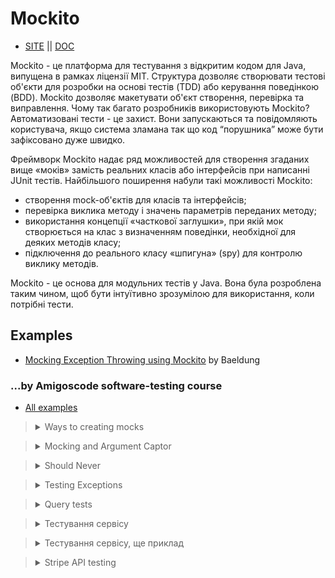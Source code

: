 # Mockito 
* [SITE](https://site.mockito.org/) || [DOC](https://javadoc.io/doc/org.mockito/mockito-core/latest/org/mockito/Mockito.html)

Mockito - це платформа для тестування з відкритим кодом для Java, випущена в рамках ліцензії MIT. 
Структура дозволяє створювати тестові об'єкти для розробки на основі тестів (TDD) або керування поведінкою (BDD). 
Мockito дозволяє макетувати об'єкт створення, перевірка та виправлення. 
Чому так багато розробників використовують Mockito? Автоматизовані тести - це захист. 
Вони запускаються та повідомляють користувача, якщо система зламана так що код “порушника” може бути зафіксовано дуже швидко.

Фреймворк Mockito надає ряд можливостей для створення згаданих вище «моків» замість реальних класів або інтерфейсів при написанні JUnit тестів.
Найбільшого поширення набули такі можливості Mockito:
- створення mock-об'єктів для класів та інтерфейсів;
- перевірка виклика методу і значень параметрів переданих методу;
- використання концепції «часткової заглушки», при якій мок створюється на клас з визначенням поведінки, необхідної для деяких методів класу;
- підключення до реального класу «шпигуна» (spy) для контролю виклику методів.

Mockito - це основа для модульних тестів у Java. 
Вона була розроблена таким чином, щоб бути інтуїтивно зрозумілою для використання, коли потрібні тести.



## Examples

* [Mocking Exception Throwing using Mockito](https://www.baeldung.com/mockito-exceptions) by Baeldung

### ...by Amigoscode software-testing course
* [All examples](https://github.com/SergiaS/example_spring/tree/amigoscode_software-testing)

> <details>
> <summary>Ways to creating mocks</summary>
> Це дає змогу використовувати дані тільки для тесту без маніпуляцій зі змінами реальних даних:
> 
> ```java
> // 1st way
> import org.junit.jupiter.api.BeforeEach;
> import org.mockito.Mock;
> import org.mockito.MockitoAnnotations;
> 
> class CustomerRegistrationServiceTest {
> 
>   @Mock
>   private CustomerRepository customerRepository;
> 
>   private CustomerRegistrationService underTest;
> 
>   @BeforeEach
>   void setUp() {
>     MockitoAnnotations.initMocks(this);
>     underTest = new CustomerRegistrationService(customerRepository);
>   }
> }
> ```
> ```java
> // 2nd way
> import org.junit.jupiter.api.BeforeEach;
> 
> import static org.mockito.Mockito.mock;
> 
> class CustomerRegistrationServiceTest {
> 
>   private CustomerRepository customerRepository = mock(CustomerRepository.class);
> 
>   private CustomerRegistrationService underTest;
> 
>   @BeforeEach
>   void setUp() {
>     underTest = new CustomerRegistrationService(customerRepository);
>   }
> }
> ```
> </details>

> <details>
> <summary>Mocking and Argument Captor</summary>
>
> ```java
> // test class
> import org.junit.jupiter.api.BeforeEach;
> import org.junit.jupiter.api.Test;
> import org.mockito.ArgumentCaptor;
> import org.mockito.Captor;
> import org.mockito.Mock;
> import org.mockito.MockitoAnnotations;
> 
> import java.util.Optional;
> import java.util.UUID;
> 
> import static org.assertj.core.api.Assertions.assertThat;
> import static org.mockito.BDDMockito.given;
> import static org.mockito.BDDMockito.then;
> 
> class CustomerRegistrationServiceTest {
> 
>   @Mock
>   private CustomerRepository customerRepository;
> 
>   @Captor
>   private ArgumentCaptor<Customer> customerArgumentCaptor;
> 
>   private CustomerRegistrationService underTest;
> 
>   @BeforeEach
>   void setUp() {
>     MockitoAnnotations.initMocks(this);
>     underTest = new CustomerRegistrationService(customerRepository);
>   }
> 
>   @Test
>   void itShouldSaveNewCustomer() {
>     // Given
>     String phoneNumber = "000099";
>     Customer customer = new Customer(UUID.randomUUID(), "Carl", phoneNumber);
> 
>     // ... a request
>     CustomerRegistrationRequest request = new CustomerRegistrationRequest(customer);
> 
>     // ... No customer with phone number passed
>     given(customerRepository.selectCustomerByPhoneNumber(phoneNumber))
>         .willReturn(Optional.empty());
> 
>     // When
>     underTest.registerNewCustomer(request);
> 
>     // Then
>     then(customerRepository).should().save(customerArgumentCaptor.capture());
>     Customer customerArgumentCaptorValue = customerArgumentCaptor.getValue();
>     assertThat(customerArgumentCaptorValue).isEqualTo(customer);
>   }
> }
> ```
> ```java
> // class with business logic
> import org.springframework.beans.factory.annotation.Autowired;
> import org.springframework.stereotype.Service;
> 
> import java.util.Optional;
> import java.util.UUID;
> 
> @Service
> public class CustomerRegistrationService {
> 
>   private final CustomerRepository customerRepository;
> 
>   @Autowired
>   public CustomerRegistrationService(CustomerRepository customerRepository) {
>     this.customerRepository = customerRepository;
>   }
> 
>   public void registerNewCustomer(CustomerRegistrationRequest request) {
>     String phoneNumber = request.getCustomer().getPhoneNumber();
> 
>     Optional<Customer> customerOptional = customerRepository
>         .selectCustomerByPhoneNumber(phoneNumber);
> 
>     if (customerOptional.isPresent()) {
>       Customer customer = customerOptional.get();
>       if (customer.getName().equals(request.getCustomer().getName())) {
>         return;
>       }
>       throw new IllegalStateException(String.format("phone number [%s] is taken", phoneNumber));
>     }
> 
>     if (request.getCustomer().getId() == null) {
>       request.getCustomer().setId(UUID.randomUUID());
>     }
> 
>     customerRepository.save(request.getCustomer());
>   }
> }
> ```
</details>

> <details>
> <summary>Should Never</summary>
> 
> ```java
> // test class
> import org.junit.jupiter.api.BeforeEach;
> import org.junit.jupiter.api.Test;
> import org.mockito.ArgumentCaptor;
> import org.mockito.Captor;
> import org.mockito.Mock;
> import org.mockito.MockitoAnnotations;
> 
> import java.util.Optional;
> import java.util.UUID;
> 
> import static org.assertj.core.api.Assertions.assertThat;
> import static org.mockito.ArgumentMatchers.any;
> import static org.mockito.BDDMockito.given;
> import static org.mockito.BDDMockito.then;
> import static org.mockito.Mockito.never;
> 
> class CustomerRegistrationServiceTest {
> 
>   @Mock
>   private CustomerRepository customerRepository;
> 
>   @Captor
>   private ArgumentCaptor<Customer> customerArgumentCaptor;
> 
>   private CustomerRegistrationService underTest;
> 
>   @BeforeEach
>   void setUp() {
>     MockitoAnnotations.initMocks(this);
>     underTest = new CustomerRegistrationService(customerRepository);
>   }
> 
>   @Test
>   void itShouldSaveNewCustomer() {
>     // Given
>     String phoneNumber = "000099";
>     Customer customer = new Customer(UUID.randomUUID(), "Carl", phoneNumber);
> 
>     // ... a request
>     CustomerRegistrationRequest request = new CustomerRegistrationRequest(customer);
> 
>     // ... No customer with phone number passed
>     given(customerRepository.selectCustomerByPhoneNumber(phoneNumber))
>         .willReturn(Optional.empty());
> 
>     // When
>     underTest.registerNewCustomer(request);
> 
>     // Then
>     then(customerRepository).should().save(customerArgumentCaptor.capture());
>     Customer customerArgumentCaptorValue = customerArgumentCaptor.getValue();
>     assertThat(customerArgumentCaptorValue).isEqualTo(customer);
>   }
> 
>   @Test
>   void itShouldNotSaveCustomerWhenCustomerExists() {
>     // Given
>     String phoneNumber = "000099";
>     Customer customer = new Customer(UUID.randomUUID(), "Carl", phoneNumber);
> 
>     // ... a request
>     CustomerRegistrationRequest request = new CustomerRegistrationRequest(customer);
> 
>     // ... No customer with phone number passed
>     given(customerRepository.selectCustomerByPhoneNumber(phoneNumber))
>         .willReturn(Optional.of(customer));
> 
>     // When
>     underTest.registerNewCustomer(request);
> 
>     // Then
>     then(customerRepository).should(never()).save(any());
> //    then(customerRepository).should().selectCustomerByPhoneNumber(phoneNumber);
> //    then(customerRepository).shouldHaveNoMoreInteractions();
>   }
> }
> ```
> ```java
> // class with business logic
> import org.springframework.beans.factory.annotation.Autowired;
> import org.springframework.stereotype.Service;
> 
> import java.util.Optional;
> 
> @Service
> public class CustomerRegistrationService {
> 
>   private final CustomerRepository customerRepository;
> 
>   @Autowired
>   public CustomerRegistrationService(CustomerRepository customerRepository) {
>     this.customerRepository = customerRepository;
>   }
> 
>   public void registerNewCustomer(CustomerRegistrationRequest request) {
>     String phoneNumber = request.getCustomer().getPhoneNumber();
> 
>     Optional<Customer> customerOptional = customerRepository
>         .selectCustomerByPhoneNumber(phoneNumber);
> 
>     if (customerOptional.isPresent()) {
>       Customer customer = customerOptional.get();
>       if (customer.getName().equals(request.getCustomer().getName())) {
>         return;
>       }
>       throw new IllegalStateException(String.format("phone number [%s] is taken", phoneNumber));
>     }
> 
>     customerRepository.save(request.getCustomer());
>   }
> }
> ```
> 
> </details>


> <details>
> <summary>Testing Exceptions</summary>
> Приклад, як тестувати на викид помилки:
>
> ```java
> // test class
> import org.junit.jupiter.api.BeforeEach;
> import org.junit.jupiter.api.Test;
> import org.mockito.Mock;
> import org.mockito.MockitoAnnotations;
> 
> import java.util.Optional;
> import java.util.UUID;
> 
> import static org.assertj.core.api.Assertions.assertThatThrownBy;
> import static org.mockito.ArgumentMatchers.any;
> import static org.mockito.BDDMockito.given;
> import static org.mockito.BDDMockito.then;
> import static org.mockito.Mockito.never;
> 
> class CustomerRegistrationServiceTest {
> 
>   @Mock
>   private CustomerRepository customerRepository;
> 
>   private CustomerRegistrationService underTest;
> 
>   @BeforeEach
>   void setUp() {
>     MockitoAnnotations.initMocks(this);
>     underTest = new CustomerRegistrationService(customerRepository);
>   }
> 
>   @Test
>   void itShouldThrowWhenPhoneNumberIsTaken() {
>     // Given a phone number and a customer
>     String phoneNumber = "000099";
>     Customer customer = new Customer(UUID.randomUUID(), "Maryam", phoneNumber);
>     Customer customerTwo = new Customer(UUID.randomUUID(), "John", phoneNumber);
> 
>     // ... a request
>     CustomerRegistrationRequest request = new CustomerRegistrationRequest(customer);
> 
>     // ... an existing customer is returned
>     given(customerRepository.selectCustomerByPhoneNumber(phoneNumber))
>         .willReturn(Optional.of(customerTwo));
> 
>     // When
>     // Then
>     assertThatThrownBy(() -> underTest.registerNewCustomer(request))
>         .isInstanceOf(IllegalStateException.class)
>         .hasMessageContaining(String.format("phone number [%s] is taken", phoneNumber));
> 
>     // Finally
>     then(customerRepository).should(never()).save(any(Customer.class));
>   }
> }
> ```
> ```java
> // class with business logic
> @Service
> public class CustomerRegistrationService {
> 
>   private final CustomerRepository customerRepository;
> 
>   @Autowired
>   public CustomerRegistrationService(CustomerRepository customerRepository) {
>     this.customerRepository = customerRepository;
>   }
> 
>   public void registerNewCustomer(CustomerRegistrationRequest request) {
>     String phoneNumber = request.getCustomer().getPhoneNumber();
> 
>     Optional<Customer> customerOptional = customerRepository
>         .selectCustomerByPhoneNumber(phoneNumber);
> 
>     if (customerOptional.isPresent()) {
>       Customer customer = customerOptional.get();
>       if (customer.getName().equals(request.getCustomer().getName())) {
>         return;
>       }
>       throw new IllegalStateException(String.format("phone number [%s] is taken", phoneNumber));
>     }
> 
>     customerRepository.save(request.getCustomer());
>   }
> }
> ```
> 
> </details>

> <details>
> <summary>Query tests</summary>
> Тестування створеного запиту до репозиторію:
>
> ```java
> // репозиторій
> import org.springframework.data.jpa.repository.Query;
> import org.springframework.data.repository.CrudRepository;
> import org.springframework.data.repository.query.Param;
> 
> import java.util.Optional;
> import java.util.UUID;
> 
> public interface CustomerRepository extends CrudRepository<Customer, UUID> {
> 
>   @Query(
>       value = 
>           "SELECT id, name, phone_number " +
>           "FROM customer " +
>           "WHERE phone_number = :phone_number",
>       nativeQuery = true
>   )
>   Optional<Customer> selectCustomerByPhoneNumber(@Param("phone_number") String phoneNumber);
> 
> }
> ```
> ```java
> // тести на репозиторій
> import org.junit.jupiter.api.Test;
> import org.springframework.beans.factory.annotation.Autowired;
> import org.springframework.boot.test.autoconfigure.orm.jpa.DataJpaTest;
> import org.springframework.dao.DataIntegrityViolationException;
> 
> import java.util.Optional;
> import java.util.UUID;
> 
> import static org.assertj.core.api.Assertions.assertThat;
> import static org.assertj.core.api.Assertions.assertThatThrownBy;
> 
> @DataJpaTest(
>     properties = {
>         "spring.jpa.properties.javax.persistence.validation.mode=none"
>     }
> )
> class CustomerRepositoryTest {
> 
>   @Autowired
>   private CustomerRepository underTest;
> 
>   @Test
>   void itShouldSelectCustomerByPhoneNumber() {
>     // Given
>     UUID id = UUID.randomUUID();
>     String phoneNumber = "0000";
>     Customer customer = new Customer(id, "Bob", phoneNumber);
> 
>     // When
>     underTest.save(customer);
> 
>     // Then
>     Optional<Customer> optionalCustomer = underTest.selectCustomerByPhoneNumber(phoneNumber);
>     assertThat(optionalCustomer)
>         .isPresent()
>         .hasValueSatisfying(c -> {
>           assertThat(c).isEqualToComparingFieldByField(customer);
>         });
>   }
> 
>   @Test
>   void itNotShouldSelectCustomerByPhoneNumberWhenNumberDoesNotExists() {
>     // Given
>     String phoneNumber = "0000";
> 
>     // When
>     Optional<Customer> optionalCustomer = underTest.selectCustomerByPhoneNumber(phoneNumber);
> 
>     // Then
>     assertThat(optionalCustomer).isNotPresent();
>   }
> 
>   @Test
>   void itShouldSaveCustomer() {
>     // Given
>     UUID id = UUID.randomUUID();
>     Customer customer = new Customer(id, "Bob", "0000");
> 
>     // When
>     underTest.save(customer);
> 
>     // Then
>     Optional<Customer> optionalCustomer = underTest.findById(id);
>     assertThat(optionalCustomer)
>         .isPresent()
>         .hasValueSatisfying(c -> {
> //          assertThat(c.getId()).isEqualTo(id);
> //          assertThat(c.getName()).isEqualTo("Bob");
> //          assertThat(c.getPhoneNumber()).isEqualTo("0000");
>           assertThat(c).isEqualToComparingFieldByField(customer);
>         });
>   }
> 
>   @Test
>   void itShouldNotSaveCustomerWhenNameIsNull() {
>     // Given
>     UUID id = UUID.randomUUID();
>     Customer customer = new Customer(id, null, "0000");
> 
>     // When
>     // Then
>     assertThatThrownBy(() -> underTest.save(customer))
>         .hasMessageContaining("not-null property references a null or transient value : com.amigoscode.testing.customer.Customer.name")
>         .isInstanceOf(DataIntegrityViolationException.class);
> 
>   }
> 
>   @Test
>   void itShouldNotSaveCustomerWhenPhoneNumberIsNull() {
>     // Given
>     UUID id = UUID.randomUUID();
>     Customer customer = new Customer(id, "Alex", null);
> 
>     // When
>     // Then
>     assertThatThrownBy(() -> underTest.save(customer))
>         .hasMessageContaining("not-null property references a null or transient value : com.amigoscode.testing.customer.Customer.phoneNumber")
>         .isInstanceOf(DataIntegrityViolationException.class);
> 
>   }
> }
> ```
> 
> </details>

> <details>
> <summary>Тестування сервісу</summary>
> 
> ```java
> // треба протестувати метод сервісу chargeCard
> import java.util.Arrays;
> import java.util.Optional;
> import java.util.UUID;
> 
> @Service
> public class PaymentService {
> 
>   private final CustomerRepository customerRepository;
>   private final PaymentRepository paymentRepository;
>   private final CardPaymentCharger cardPaymentCharger;
> 
>   @Autowired
>   public PaymentService(CustomerRepository customerRepository, PaymentRepository paymentRepository, CardPaymentCharger cardPaymentCharger) {
>     this.customerRepository = customerRepository;
>     this.paymentRepository = paymentRepository;
>     this.cardPaymentCharger = cardPaymentCharger;
>   }
> 
>   void chargeCard(UUID customerId, PaymentRequest paymentRequest) {
>     // 1. Does customer exists if not throw
>     Optional<Customer> optionalCustomer = customerRepository.findById(customerId);
>     if (optionalCustomer.isEmpty())
>       throw new IllegalStateException(String.format("There is no customer with id [%s]", customerId));
> 
>     // 2. Do we support the currency if not throw
>     Payment payment = paymentRequest.getPayment();
> 
>     Currency[] values = Currency.values();
> 
>     if (Arrays.stream(values).noneMatch(e -> e.equals(payment.getCurrency())))
>       throw new IllegalStateException("The Currency does not support");
> 
> 
>     // 3, Charge card
>     CardPaymentCharge cardPaymentCharge = cardPaymentCharger.chargeCard(
>         payment.getSource(),
>         payment.getAmount(),
>         payment.getCurrency(),
>         payment.getDescription()
>     );
> 
>     // 4. If not debited throw
>     if (!cardPaymentCharge.isCardDebited())
>       throw new IllegalStateException(String.format("The card is not debited for customer [%s]", customerId));
> 
>     // 5. Insert payment
>     payment.setCustomerId(customerId);
> 
>     paymentRepository.save(payment);
> 
>     // 6. TODO: send sms
>   }
> }
> ```
> ```java
> // тестування сервісу
> import org.junit.jupiter.api.BeforeEach;
> import org.junit.jupiter.api.Test;
> import org.mockito.ArgumentCaptor;
> import org.mockito.Mock;
> import org.mockito.MockitoAnnotations;
> 
> import java.math.BigDecimal;
> import java.util.Optional;
> import java.util.UUID;
> 
> import static org.assertj.core.api.Assertions.assertThat;
> import static org.mockito.BDDMockito.given;
> import static org.mockito.BDDMockito.then;
> import static org.mockito.Mockito.mock;
> 
> class PaymentServiceTest {
> 
>   @Mock
>   private CustomerRepository customerRepository;
>   @Mock
>   private PaymentRepository paymentRepository;
>   @Mock
>   private CardPaymentCharger cardPaymentCharger;
> 
>   private PaymentService underTest;
> 
>   @BeforeEach
>   void setUp() {
>     MockitoAnnotations.initMocks(this);
>     underTest = new PaymentService(customerRepository, paymentRepository, cardPaymentCharger);
>   }
> 
>   @Test
>   void itShouldChargeCardSuccessfully() {
>     // Given
>     UUID customerId = UUID.randomUUID();
> 
>     // ... Customer exists
>     given(customerRepository.findById(customerId)).willReturn(Optional.of(mock(Customer.class)));
> 
>     // ... Payment request
>     PaymentRequest paymentRequest = new PaymentRequest(
>         new Payment(
>             null,
>             null,
>             new BigDecimal("100.00"),
>             Currency.USD,
>             "card123xx",
>             "Donation"
>         )
>     );
> 
>     // ... Card is charged successfully
>     given(cardPaymentCharger.chargeCard(
>         paymentRequest.getPayment().getSource(),
>         paymentRequest.getPayment().getAmount(),
>         paymentRequest.getPayment().getCurrency(),
>         paymentRequest.getPayment().getDescription()
>     )).willReturn(new CardPaymentCharge(true));
> 
>     // When
>     underTest.chargeCard(customerId, paymentRequest);
> 
>     // Then
>     ArgumentCaptor<Payment> paymentArgumentCaptor =
>         ArgumentCaptor.forClass(Payment.class);
> 
>     then(paymentRepository).should().save(paymentArgumentCaptor.capture());
> 
>     Payment paymentArgumentCaptorValue = paymentArgumentCaptor.getValue();
>     assertThat(paymentArgumentCaptorValue)
>         .isEqualToIgnoringGivenFields(
>             paymentRequest.getPayment(),
>             "customerId");
> 
>     assertThat(paymentArgumentCaptorValue.getCustomerId()).isEqualTo(customerId);
>   }
> }
> ```
> 
> </details>

> <details>
> <summary>Тестування сервісу, ще приклад</summary>
>
> ```java
> // треба протестувати метод сервісу
> @Service
> public class PaymentService {
> 
>   private static final List<Currency> ACCEPTED_CURRENCIES = List.of(Currency.USD, Currency.GBP);
> 
>   private final CustomerRepository customerRepository;
>   private final PaymentRepository paymentRepository;
>   private final CardPaymentCharger cardPaymentCharger;
> 
>   @Autowired
>   public PaymentService(CustomerRepository customerRepository, PaymentRepository paymentRepository, CardPaymentCharger cardPaymentCharger) {
>     this.customerRepository = customerRepository;
>     this.paymentRepository = paymentRepository;
>     this.cardPaymentCharger = cardPaymentCharger;
>   }
> 
>   void chargeCard(UUID customerId, PaymentRequest paymentRequest) {
>     // 1. Does customer exists if not throw
>     Optional<Customer> optionalCustomer = customerRepository.findById(customerId);
>     if (optionalCustomer.isEmpty())
>       throw new IllegalStateException(String.format("Customer with id %s not found", customerId));
> 
>     // 2. Do we support the currency if not throw
>     boolean isCurrencySupported = ACCEPTED_CURRENCIES.contains(paymentRequest.getPayment().getCurrency());
> 
>     if (!isCurrencySupported)
>       throw new IllegalStateException(String.format(
>           "The Currency %s does not support",
>           paymentRequest.getPayment().getCurrency()));
> 
>     // 3, Charge card
>     CardPaymentCharge cardPaymentCharge = cardPaymentCharger.chargeCard(
>         paymentRequest.getPayment().getSource(),
>         paymentRequest.getPayment().getAmount(),
>         paymentRequest.getPayment().getCurrency(),
>         paymentRequest.getPayment().getDescription()
>     );
> 
>     // 4. If not debited throw
>     if (!cardPaymentCharge.isCardDebited())
>       throw new IllegalStateException(String.format("The card is not debited for customer %s", customerId));
> 
>     // 5. Insert payment
>     paymentRequest.getPayment().setCustomerId(customerId);
> 
>     paymentRepository.save(paymentRequest.getPayment());
>   }
> }
> ```
> ```java
> // тестування сервісу
> import org.junit.jupiter.api.BeforeEach;
> import org.junit.jupiter.api.Test;
> import org.mockito.ArgumentCaptor;
> import org.mockito.Mock;
> import org.mockito.MockitoAnnotations;
> 
> import java.math.BigDecimal;
> import java.util.Optional;
> import java.util.UUID;
> 
> import static org.assertj.core.api.Assertions.assertThat;
> import static org.assertj.core.api.Assertions.assertThatThrownBy;
> import static org.mockito.BDDMockito.given;
> import static org.mockito.BDDMockito.then;
> import static org.mockito.Mockito.mock;
> 
> class PaymentServiceTest {
> 
>   @Mock
>   private CustomerRepository customerRepository;
>   @Mock
>   private PaymentRepository paymentRepository;
>   @Mock
>   private CardPaymentCharger cardPaymentCharger;
> 
>   private PaymentService underTest;
> 
>   @BeforeEach
>   void setUp() {
>     MockitoAnnotations.initMocks(this);
>     underTest = new PaymentService(customerRepository, paymentRepository, cardPaymentCharger);
>   }
> 
>   @Test
>   void itShouldChargeCardSuccessfully() {
>     // Given
>     UUID customerId = UUID.randomUUID();
> 
>     // ... Customer exists
>     given(customerRepository.findById(customerId)).willReturn(Optional.of(mock(Customer.class)));
> 
>     // ... Payment request
>     PaymentRequest paymentRequest = new PaymentRequest(
>         new Payment(
>             null,
>             null,
>             new BigDecimal("100.00"),
>             Currency.USD,
>             "card123xx",
>             "Donation"
>         )
>     );
> 
>     // ... Card is charged successfully
>     given(cardPaymentCharger.chargeCard(
>         paymentRequest.getPayment().getSource(),
>         paymentRequest.getPayment().getAmount(),
>         paymentRequest.getPayment().getCurrency(),
>         paymentRequest.getPayment().getDescription()
>     )).willReturn(new CardPaymentCharge(true));
> 
>     // When
>     underTest.chargeCard(customerId, paymentRequest);
> 
>     // Then
>     ArgumentCaptor<Payment> paymentArgumentCaptor =
>         ArgumentCaptor.forClass(Payment.class);
> 
>     then(paymentRepository).should().save(paymentArgumentCaptor.capture());
> 
>     Payment paymentArgumentCaptorValue = paymentArgumentCaptor.getValue();
>     assertThat(paymentArgumentCaptorValue)
>         .isEqualToIgnoringGivenFields(
>             paymentRequest.getPayment(),
>             "customerId");
> 
>     assertThat(paymentArgumentCaptorValue.getCustomerId()).isEqualTo(customerId);
>   }
> 
>   @Test
>   void itShouldThrowWhenCardIsNotCharged() {
>     // Given
>     UUID customerId = UUID.randomUUID();
> 
>     // ... Customer exists
>     given(customerRepository.findById(customerId)).willReturn(Optional.of(mock(Customer.class)));
> 
>     // ... Payment request
>     PaymentRequest paymentRequest = new PaymentRequest(
>         new Payment(
>             null,
>             null,
>             new BigDecimal("100.00"),
>             Currency.USD,
>             "card123xx",
>             "Donation"
>         )
>     );
> 
>     // ... Card is not charged successfully
>     given(cardPaymentCharger.chargeCard(
>         paymentRequest.getPayment().getSource(),
>         paymentRequest.getPayment().getAmount(),
>         paymentRequest.getPayment().getCurrency(),
>         paymentRequest.getPayment().getDescription()
>     )).willReturn(new CardPaymentCharge(false));
> 
>     // When
>     // Then
>     assertThatThrownBy(() -> underTest.chargeCard(customerId, paymentRequest))
>         .isInstanceOf(IllegalStateException.class)
>         .hasMessageContaining("The card is not debited for customer " + customerId);
> 
>     // ... No interaction with paymentRepository
>     then(paymentRepository).shouldHaveNoInteractions();
>   }
> 
>   @Test
>   void itShouldNotChargeCardAndThrowWhenCurrencyNotSupported() {
>     // Given
>     UUID customerId = UUID.randomUUID();
> 
>     // ... Customer exists
>     given(customerRepository.findById(customerId)).willReturn(Optional.of(mock(Customer.class)));
> 
>     // ... Euros
>     Currency currency = Currency.EUR;
> 
>     // ... Payment request
>     PaymentRequest paymentRequest = new PaymentRequest(
>         new Payment(
>             null,
>             null,
>             new BigDecimal("100.00"),
>             currency,
>             "card123xx",
>             "Donation"
>         )
>     );
> 
>     // ... No interaction with cardPaymentCharger
>     then(cardPaymentCharger).shouldHaveNoInteractions();
> 
>     // When
>     // Then
>     assertThatThrownBy(() -> underTest.chargeCard(customerId, paymentRequest))
>         .isInstanceOf(IllegalStateException.class)
>         .hasMessageContaining(String.format("The Currency %s does not support", currency));
> 
>     // ... No interaction with cardPaymentCharger
>     then(cardPaymentCharger).shouldHaveNoInteractions();
> 
>     // ... No interaction with paymentRepository
>     then(paymentRepository).shouldHaveNoInteractions();
>   }
> 
>   @Test
>   void itShouldNotChargeAndThrowWhenCustomerNotFound() {
>     // Given
>     UUID customerId = UUID.randomUUID();
> 
>     // Customer not found in db
>     given(customerRepository.findById(customerId)).willReturn(Optional.empty());
> 
>     // When
>     // Then
>     assertThatThrownBy(() -> underTest.chargeCard(customerId, new PaymentRequest(new Payment())))
>         .isInstanceOf(IllegalStateException.class)
>         .hasMessageContaining(String.format("Customer with id %s not found", customerId));
> 
>     // ... No interactions with PaymentCharger nor PaymentRepository
>     then(cardPaymentCharger).shouldHaveNoInteractions();
>     then(paymentRepository).shouldHaveNoInteractions();
>   }
> }
> ```
>
> </details>


> <details>
> <summary>Stripe API testing</summary>
>
> ```java
> // Integrated API service
> package com.amigoscode.testing.payment.stripe;
> 
> import com.amigoscode.testing.payment.CardPaymentCharge;
> import com.amigoscode.testing.payment.CardPaymentCharger;
> import com.amigoscode.testing.payment.Currency;
> import com.stripe.exception.StripeException;
> import com.stripe.model.Charge;
> import com.stripe.net.RequestOptions;
> import org.springframework.beans.factory.annotation.Autowired;
> import org.springframework.stereotype.Service;
> 
> import java.math.BigDecimal;
> import java.util.HashMap;
> import java.util.Map;
> 
> @Service
> public class StripeService implements CardPaymentCharger {
> 
>   private final StripeApi stripeApi;
> 
>   private final static RequestOptions requestOptions = RequestOptions.builder()
>       .setApiKey("sk_test_4eC39HqLyjWDarjtT1zdp7dc")
>       .build();
> 
>   @Autowired
>   public StripeService(StripeApi stripeApi) {
>     this.stripeApi = stripeApi;
>   }
> 
>   @Override
>   public CardPaymentCharge chargeCard(String cardSource,
>                                       BigDecimal amount,
>                                       Currency currency,
>                                       String description) {
>     Map<String, Object> params = new HashMap<>();
>     params.put("amount", amount);
>     params.put("currency", currency);
>     params.put("source", cardSource);
>     params.put("description", description);
> 
>     try {
>       Charge charge = stripeApi.create(params, requestOptions);
>       return new CardPaymentCharge(charge.getPaid());
>     } catch (StripeException e) {
>       throw new IllegalStateException("Cannot make stripe charge", e);
>     }
>   }
> }
> ```
> ```java
> // Integrated API service tests
> package com.amigoscode.testing.payment.stripe;
> 
> import com.amigoscode.testing.payment.CardPaymentCharge;
> import com.amigoscode.testing.payment.Currency;
> import com.stripe.exception.StripeException;
> import com.stripe.model.Charge;
> import com.stripe.net.RequestOptions;
> import org.junit.jupiter.api.BeforeEach;
> import org.junit.jupiter.api.Test;
> import org.mockito.ArgumentCaptor;
> import org.mockito.Mock;
> import org.mockito.MockitoAnnotations;
> 
> import java.math.BigDecimal;
> import java.util.Map;
> 
> import static org.assertj.core.api.Assertions.assertThat;
> import static org.assertj.core.api.Assertions.assertThatThrownBy;
> import static org.mockito.ArgumentMatchers.any;
> import static org.mockito.ArgumentMatchers.anyMap;
> import static org.mockito.BDDMockito.given;
> import static org.mockito.BDDMockito.then;
> import static org.mockito.Mockito.doThrow;
> import static org.mockito.Mockito.mock;
> 
> class StripeServiceTest {
> 
>   private StripeService underTest;
> 
>   @Mock
>   private StripeApi stripeApi;
> 
>   @BeforeEach
>   void setUp() {
>     MockitoAnnotations.initMocks(this);
>     underTest = new StripeService(stripeApi);
>   }
> 
>   @Test
>   void itShouldChargeCard() throws StripeException {
>     // Given
>     String cardSource = "0x0x0x";
>     BigDecimal amount = new BigDecimal("10.00");
>     Currency currency = Currency.USD;
>     String description = "Zakat";
> 
>     Charge charge = new Charge();
>     charge.setPaid(true);
>     given(stripeApi.create(anyMap(), any())).willReturn(charge);
> 
>     // When
>     CardPaymentCharge cardPaymentCharge = underTest.chargeCard(cardSource, amount, currency, description);
> 
>     // Then
>     ArgumentCaptor<Map<String, Object>> mapArgumentCaptor = ArgumentCaptor.forClass(Map.class);
>     ArgumentCaptor<RequestOptions> optionsArgumentCaptor = ArgumentCaptor.forClass(RequestOptions.class);
> 
>     then(stripeApi).should().create(mapArgumentCaptor.capture(), optionsArgumentCaptor.capture());
> 
>     Map<String, Object> requestMap = mapArgumentCaptor.getValue();
> 
>     assertThat(requestMap.keySet()).hasSize(4);
> 
>     assertThat(requestMap.get("amount")).isEqualTo(amount);
>     assertThat(requestMap.get("currency")).isEqualTo(currency);
>     assertThat(requestMap.get("source")).isEqualTo(cardSource);
>     assertThat(requestMap.get("description")).isEqualTo(description);
> 
>     RequestOptions options = optionsArgumentCaptor.getValue();
> 
>     assertThat(options).isNotNull();
> 
>     assertThat(cardPaymentCharge).isNotNull();
> 
>     assertThat(cardPaymentCharge.isCardDebited()).isTrue();
>   }
> 
>   @Test
>   void itShouldWhenApiThrowsException() throws StripeException {
>     // Given
>     String cardSource = "0x0x0x";
>     BigDecimal amount = new BigDecimal("10.00");
>     Currency currency = Currency.USD;
>     String description = "Zakat";
> 
>     // Throw exception when stripe api is called
>     StripeException stripeException = mock(StripeException.class);
>     doThrow(stripeException)
>         .when(stripeApi).create(anyMap(), any());
> 
>     // When
>     // Then
>     assertThatThrownBy(() -> underTest.chargeCard(cardSource, amount, currency, description))
>         .isInstanceOf(IllegalStateException.class)
>         .hasMessageContaining("Cannot make stripe charge")
>         .hasRootCause(stripeException);
>   }
> }
> ```
> 
> </details>


